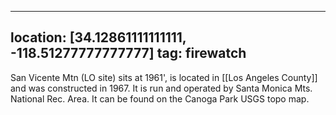 
---
location: [34.12861111111111, -118.51277777777777]
tag: firewatch
---

San Vicente Mtn (LO site) sits at 1961', is located in [[Los Angeles County]] and was constructed in 1967. It is run and operated by Santa Monica Mts. National Rec. Area. It can be found on the Canoga Park USGS topo map.
